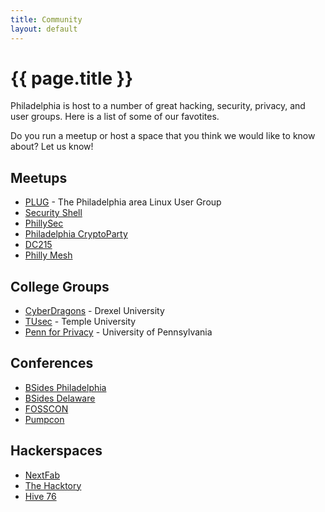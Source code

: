 ```yaml
--- 
title: Community
layout: default
---
```

# {{ page.title }}

Philadelphia is host to a number of great hacking, security, privacy, and user groups. Here is a list of some of our favotites.

Do you run a meetup or host a space that you think we would like to know about? Let us know!

## Meetups

* [PLUG](http://www.phillylinux.org/) - The Philadelphia area Linux User Group
* [Security Shell](http://www.secshell.com/)
* [PhillySec](http://www.phillysec.com/)
* [Philadelphia CryptoParty](https://www.cryptoparty.in/philadelphia)
* [DC215](https://www.dc215.org/)
* [Philly Mesh](https://phillymesh.net)

## College Groups

* [CyberDragons](http://drexel.edu/cybersecurity/education/cyberdragons/) - Drexel University
* [TUsec](https://tusec.org/) - Temple University
* [Penn for Privacy](https://twitter.com/PennforPrivacy) - University of Pennsylvania


## Conferences

* [BSides Philadelphia](https://www.bsidesphilly.org/)
* [BSides Delaware](http://www.bsidesdelaware.com/)
* [FOSSCON](https://fosscon.us/)
* [Pumpcon](https://pumpcon.org/)

## Hackerspaces

* [NextFab](https://nextfab.com/)
* [The Hacktory](https://www.thehacktory.org/)
* [Hive 76](https://www.hive76.org/)

